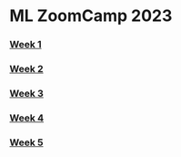 # ML ZoomCamp 2023

### [Week 1](./week-01/)
### [Week 2](./week-02/)
### [Week 3](./week-03/)
### [Week 4](./week-04/)
### [Week 5](./week-05/)
